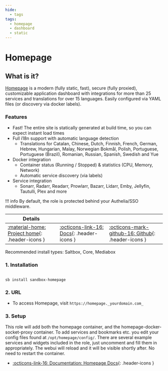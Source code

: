 ```yaml
---
hide:
  - tags
tags:
  - homepage
  - dashboard
  - static
---
```


# Homepage

## What is it?

[Homepage](https://github.com/benphelps/homepage) is a modern (fully static, fast), secure (fully proxied), customizable application dashboard with integrations for more than 25 services and translations for over 15 languages. Easily configured via YAML files (or discovery via docker labels).

### Features

- Fast! The entire site is statically generated at build time, so you can expect instant load times
- Full i18n support with automatic language detection
  - Translations for Catalan, Chinese, Dutch, Finnish, French, German, Hebrew, Hungarian, Malay, Norwegian Bokmål, Polish, Portuguese, Portuguese (Brazil), Romanian, Russian, Spanish, Swedish and Yue
- Docker integration
  - Container status (Running / Stopped) & statistics (CPU, Memory, Network)
  - Automatic service discovery (via labels)
- Service integration
  - Sonarr, Radarr, Readarr, Prowlarr, Bazarr, Lidarr, Emby, Jellyfin, Tautulli, Plex and more

!!! info
    By default, the role is protected behind your Authelia/SSO middleware.

| Details     |             |             |
|-------------|-------------|-------------|
| [:material-home: Project home](https://gethomepage.dev/){: .header-icons } | [:octicons-link-16: Docs](https://gethomepage.dev/latest/configs/){: .header-icons } | [:octicons-mark-github-16: Github](https://github.com/benphelps/homepage){: .header-icons }|

Recommended install types: Saltbox, Core, Mediabox

### 1. Installation

``` shell

sb install sandbox-homepage

```

### 2. URL

- To access Homepage, visit `https://homepage._yourdomain.com_`

### 3. Setup

This role will add both the homepage container, and the homepage-docker-socket-proxy container. To add services and bookmarks etc. you edit your config files found at `/opt/homepage/config/`. There are several example services and widgets included in the role, just uncomment and fill them in appropriately. The webui will reload and it will be visible shortly after. No need to restart the container.

- [:octicons-link-16: Documentation: Homepage Docs](https://gethomepage.dev/latest/configs/){: .header-icons }
